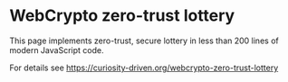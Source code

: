 WebCrypto zero-trust lottery
============================

This page implements zero-trust, secure lottery in less than 200 lines of
modern JavaScript code.

For details see https://curiosity-driven.org/webcrypto-zero-trust-lottery
